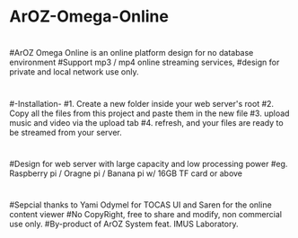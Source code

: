 # ArOZ-Omega-Online
#
#ArOZ Omega Online is an online platform design for no database environment
#Support mp3 / mp4 online streaming services,
#design for private and local network use only.
#
#-Installation-
#1. Create a new folder inside your web server's root
#2. Copy all the files from this project and paste them in the new file
#3. upload music and video via the upload tab
#4. refresh, and your files are ready to be streamed from your server.
#
#Design for web server with large capacity and low processing power
#eg. Raspberry pi / Oragne pi / Banana pi w/ 16GB TF card or above
#
#Sepcial thanks to Yami Odymel for TOCAS UI and Saren for the online content viewer
#No CopyRight, free to share and modify, non commercial use only.
#By-product of ArOZ System feat. IMUS Laboratory.
